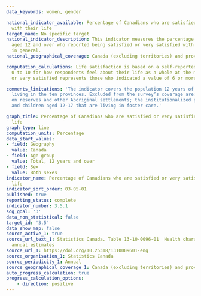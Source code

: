 ```yaml
---
data_keywords: women, gender

national_indicator_available: Percentage of Canadians who are satisfied or very satisfied
  with their life
target_name: No specific target
national_indicator_description: This indicator measures the percentage of the population
  aged 12 and over who reported being satisfied or very satisfied with their life
  in general.
national_geographical_coverage: Canada (excluding territories) and provinces

computation_calculations: Life satisfaction is based on a self-reported score from
  0 to 10 for how respondents feel about their life as a whole at the moment. Satisfied
  or very satisfied represents those who indicated a value of 6 or more out of 10.

comments_limitations: 'The indicator covers the population 12 years of age and over
  living in the ten provinces. Excluded from the survey’s coverage are: persons living
  on reserves and other Aboriginal settlements; the institutionalized population,
  and children aged 12-17 that are living in foster care.'

graph_title: Percentage of Canadians who are satisfied or very satisfied with their
  life
graph_type: line
computation_units: Percentage
data_start_values:
- field: Geography
  value: Canada
- field: Age group
  value: Total, 12 years and over
- field: Sex
  value: Both sexes
indicator_name: Percentage of Canadians who are satisfied or very satisfied with their
  life
indicator_sort_order: 03-05-01
published: true
reporting_status: complete
indicator_number: 3.5.1
sdg_goal: '3'
data_non_statistical: false
target_id: '3.5'
data_show_map: false
source_active_1: true
source_url_text_1: Statistics Canada. Table 13-10-0096-01  Health characteristics,
  annual estimates
source_url_1: https://doi.org/10.25318/1310009601-eng
source_organisation_1: Statistics Canada
source_periodicity_1: Annual
source_geographical_coverage_1: Canada (excluding territories) and provinces
auto_progress_calculation: true
progress_calculation_options:
    - direction: positive
---
```

